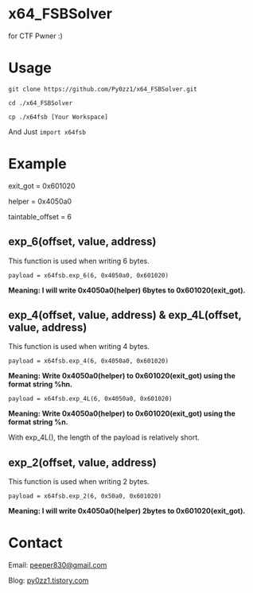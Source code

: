# x64_FSBSolver
for CTF Pwner :)

# Usage

 `git clone https://github.com/Py0zz1/x64_FSBSolver.git`
  
  `cd ./x64_FSBSolver`
  
  `cp ./x64fsb [Your Workspace]`
 
 
 And Just `import x64fsb`
 
# Example
exit_got = 0x601020

helper = 0x4050a0

taintable_offset = 6

## exp_6(offset, value, address)
This function is used when writing 6 bytes.

`payload = x64fsb.exp_6(6, 0x4050a0, 0x601020)`

**Meaning: I will write 0x4050a0(helper) 6bytes to 0x601020(exit_got).**

## exp_4(offset, value, address) & exp_4L(offset, value, address)
This function is used when writing 4 bytes.

`payload = x64fsb.exp_4(6, 0x4050a0, 0x601020)`

**Meaning: Write 0x4050a0(helper) to 0x601020(exit_got) using the format string %hn.**

`payload = x64fsb.exp_4L(6, 0x4050a0, 0x601020)`

**Meaning: Write 0x4050a0(helper) to 0x601020(exit_got) using the format string %n.**

With exp_4L(), the length of the payload is relatively short.

## exp_2(offset, value, address)
This function is used when writing 2 bytes.

`payload = x64fsb.exp_2(6, 0x50a0, 0x601020)`

**Meaning: I will write 0x4050a0(helper) 2bytes to 0x601020(exit_got).**


# Contact
Email: peeper830@gmail.com

Blog: [py0zz1.tistory.com](https://py0zz1.tistory.com)

